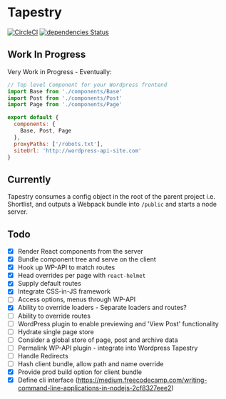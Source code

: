 # Tapestry
[![CircleCI](https://circleci.com/gh/shortlist-digital/tapestry-wp/tree/develop.svg?style=shield)](https://circleci.com/gh/shortlist-digital/tapestry-wp/tree/develop)
[![dependencies Status](https://david-dm.org/shortlist-digital/tapestry-wp/status.svg)](https://david-dm.org/shortlist-digital/tapestry-wp)

## Work In Progress

Very Work in Progress - Eventually:

```js
// Top level Component for your Wordpress frontend
import Base from './components/Base'
import Post from './components/Post'
import Page from './components/Page'

export default {
  components: {
    Base, Post, Page
  },
  proxyPaths: ['/robots.txt'],
  siteUrl: 'http://wordpress-api-site.com'
}
```

## Currently

Tapestry consumes a config object in the root of the parent project i.e. Shortlist, and outputs a Webpack bundle into `/public` and starts a node server.

## Todo

- [x] Render React components from the server
- [x] Bundle component tree and serve on the client
- [x] Hook up WP-API to match routes
- [x] Head overrides per page with `react-helmet`
- [x] Supply default routes
- [x] Integrate CSS-in-JS framework
- [ ] Access options, menus through WP-API
- [x] Ability to override loaders - Separate loaders and routes?
- [ ] Ability to override routes
- [ ] WordPress plugin to enable previewing and 'View Post' functionality
- [ ] Hydrate single page store
- [ ] Consider a global store of page, post and archive data
- [ ] Permalink WP-API plugin - integrate into Wordpress Tapestry
- [ ] Handle Redirects
- [ ] Hash client bundle, allow path and name override
- [x] Provide prod build option for client bundle
- [x] Define cli interface (https://medium.freecodecamp.com/writing-command-line-applications-in-nodejs-2cf8327eee2)
